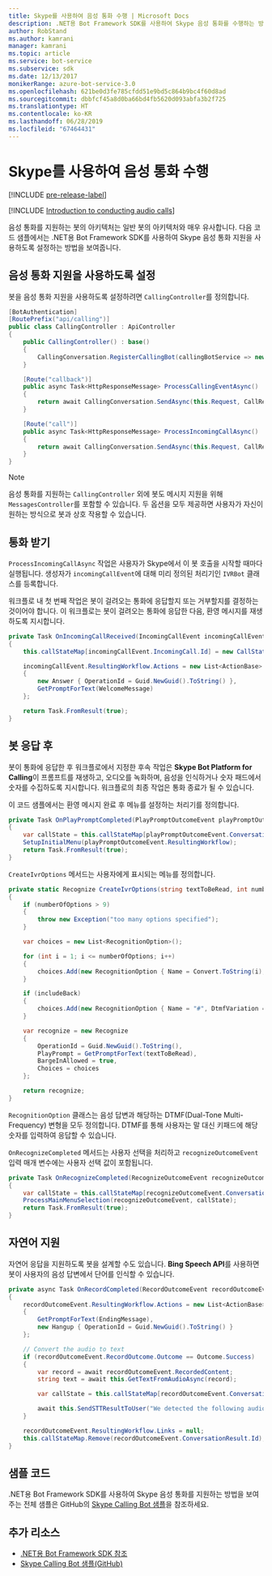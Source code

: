 ```yaml
---
title: Skype를 사용하여 음성 통화 수행 | Microsoft Docs
description: .NET용 Bot Framework SDK를 사용하여 Skype 음성 통화를 수행하는 방법을 살펴봅니다.
author: RobStand
ms.author: kamrani
manager: kamrani
ms.topic: article
ms.service: bot-service
ms.subservice: sdk
ms.date: 12/13/2017
monikerRange: azure-bot-service-3.0
ms.openlocfilehash: 621be0d3fe785cfdd51e9bd5c864b9bc4f60d8ad
ms.sourcegitcommit: dbbfcf45a8d0ba66bd4fb5620d093abfa3b2f725
ms.translationtype: HT
ms.contentlocale: ko-KR
ms.lasthandoff: 06/28/2019
ms.locfileid: "67464431"
---
```

# <a name="conduct-audio-calls-with-skype"></a>Skype를 사용하여 음성 통화 수행

[!INCLUDE [pre-release-label](../includes/pre-release-label-v3.md)]

[!INCLUDE [Introduction to conducting audio calls](../includes/snippet-audio-call-intro.md)]

음성 통화를 지원하는 봇의 아키텍처는 일반 봇의 아키텍처와 매우 유사합니다. 다음 코드 샘플에서는 .NET용 Bot Framework SDK를 사용하여 Skype 음성 통화 지원을 사용하도록 설정하는 방법을 보여줍니다. 

## <a name="enable-support-for-audio-calls"></a>음성 통화 지원을 사용하도록 설정

봇을 음성 통화 지원을 사용하도록 설정하려면 `CallingController`를 정의합니다.

```cs
[BotAuthentication]
[RoutePrefix("api/calling")]
public class CallingController : ApiController
{
    public CallingController() : base()
    {
        CallingConversation.RegisterCallingBot(callingBotService => new IVRBot(callingBotService));
    }

    [Route("callback")]
    public async Task<HttpResponseMessage> ProcessCallingEventAsync()
    {
        return await CallingConversation.SendAsync(this.Request, CallRequestType.CallingEvent);
    }

    [Route("call")]
    public async Task<HttpResponseMessage> ProcessIncomingCallAsync()
    {
        return await CallingConversation.SendAsync(this.Request, CallRequestType.IncomingCall);
    }
}
```

> [!NOTE]
> 음성 통화를 지원하는 `CallingController` 외에 봇도 메시지 지원을 위해 `MessagesController`를 포함할 수 있습니다. 두 옵션을 모두 제공하면 사용자가 자신이 원하는 방식으로 봇과 상호 작용할 수 있습니다. <!-- docs on MessagesController are where? -->

## <a name="answer-the-call"></a>통화 받기

`ProcessIncomingCallAsync` 작업은 사용자가 Skype에서 이 봇 호출을 시작할 때마다 실행됩니다.
생성자가 `incomingCallEvent`에 대해 미리 정의된 처리기인 `IVRBot` 클래스를 등록합니다.

워크플로 내 첫 번째 작업은 봇이 걸려오는 통화에 응답할지 또는 거부할지를 결정하는 것이어야 합니다. 이 워크플로는 봇이 걸려오는 통화에 응답한 다음, 환영 메시지를 재생하도록 지시합니다. 

```cs
private Task OnIncomingCallReceived(IncomingCallEvent incomingCallEvent)
{
    this.callStateMap[incomingCallEvent.IncomingCall.Id] = new CallState(incomingCallEvent.IncomingCall.Participants);

    incomingCallEvent.ResultingWorkflow.Actions = new List<ActionBase>
    {
        new Answer { OperationId = Guid.NewGuid().ToString() },
        GetPromptForText(WelcomeMessage)
    };

    return Task.FromResult(true);
}
```

## <a name="after-the-bot-answers"></a>봇 응답 후

봇이 통화에 응답한 후 워크플로에서 지정한 후속 작업은 **Skype Bot Platform for Calling**이 프롬프트를 재생하고, 오디오를 녹화하며, 음성을 인식하거나 숫자 패드에서 숫자를 수집하도록 지시합니다. 워크플로의 최종 작업은 통화 종료가 될 수 있습니다. 

이 코드 샘플에서는 환영 메시지 완료 후 메뉴를 설정하는 처리기를 정의합니다.

```cs
private Task OnPlayPromptCompleted(PlayPromptOutcomeEvent playPromptOutcomeEvent)
{
    var callState = this.callStateMap[playPromptOutcomeEvent.ConversationResult.Id];
    SetupInitialMenu(playPromptOutcomeEvent.ResultingWorkflow);
    return Task.FromResult(true);
}
```

`CreateIvrOptions` 메서드는 사용자에게 표시되는 메뉴를 정의합니다.

```cs
private static Recognize CreateIvrOptions(string textToBeRead, int numberOfOptions, bool includeBack)
{
    if (numberOfOptions > 9)
    {
        throw new Exception("too many options specified");
    }

    var choices = new List<RecognitionOption>();

    for (int i = 1; i <= numberOfOptions; i++)
    {
        choices.Add(new RecognitionOption { Name = Convert.ToString(i), DtmfVariation = (char)('0' + i) });
    }

    if (includeBack)
    {
        choices.Add(new RecognitionOption { Name = "#", DtmfVariation = '#' });
    }

    var recognize = new Recognize
    {
        OperationId = Guid.NewGuid().ToString(),
        PlayPrompt = GetPromptForText(textToBeRead),
        BargeInAllowed = true,
        Choices = choices
    };

    return recognize;
}
```

`RecognitionOption` 클래스는 음성 답변과 해당하는 DTMF(Dual-Tone Multi-Frequency) 변형을 모두 정의합니다. DTMF를 통해 사용자는 말 대신 키패드에 해당 숫자를 입력하여 응답할 수 있습니다.

`OnRecognizeCompleted` 메서드는 사용자 선택을 처리하고 `recognizeOutcomeEvent` 입력 매개 변수에는 사용자 선택 값이 포함됩니다.

```cs
private Task OnRecognizeCompleted(RecognizeOutcomeEvent recognizeOutcomeEvent)
{
    var callState = this.callStateMap[recognizeOutcomeEvent.ConversationResult.Id];
    ProcessMainMenuSelection(recognizeOutcomeEvent, callState);
    return Task.FromResult(true);
}
```

## <a name="support-natural-language"></a>자연어 지원
자연어 응답을 지원하도록 봇을 설계할 수도 있습니다. **Bing Speech API**를 사용하면 봇이 사용자의 음성 답변에서 단어를 인식할 수 있습니다.

```cs
private async Task OnRecordCompleted(RecordOutcomeEvent recordOutcomeEvent)
{
    recordOutcomeEvent.ResultingWorkflow.Actions = new List<ActionBase>
    {
        GetPromptForText(EndingMessage),
        new Hangup { OperationId = Guid.NewGuid().ToString() }
    };

    // Convert the audio to text
    if (recordOutcomeEvent.RecordOutcome.Outcome == Outcome.Success)
    {
        var record = await recordOutcomeEvent.RecordedContent;
        string text = await this.GetTextFromAudioAsync(record);

        var callState = this.callStateMap[recordOutcomeEvent.ConversationResult.Id];

        await this.SendSTTResultToUser("We detected the following audio: " + text, callState.Participants);
    }

    recordOutcomeEvent.ResultingWorkflow.Links = null;
    this.callStateMap.Remove(recordOutcomeEvent.ConversationResult.Id);
}
```

## <a name="sample-code"></a>샘플 코드

.NET용 Bot Framework SDK를 사용하여 Skype 음성 통화를 지원하는 방법을 보여주는 전체 샘플은 GitHub의 <a href="https://github.com/Microsoft/BotBuilder-Samples/tree/master/CSharp/skype-CallingBot" target="_blank">Skype Calling Bot 샘플</a>을 참조하세요.

## <a name="additional-resources"></a>추가 리소스

- <a href="/dotnet/api/?view=botbuilder-3.11.0" target="_blank">.NET용 Bot Framework SDK 참조</a>
- <a href="https://github.com/Microsoft/BotBuilder-Samples/tree/master/CSharp/skype-CallingBot" target="_blank">Skype Calling Bot 샘플(GitHub)</a>
